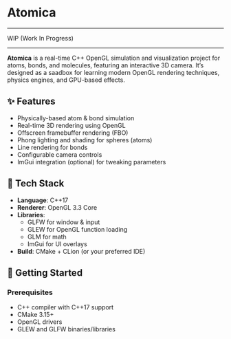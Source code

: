 # Atomica

---

WIP (Work In Progress)

---

**Atomica** is a real-time C++ OpenGL simulation and visualization project for atoms, bonds, and molecules, featuring an interactive 3D camera. It’s designed as a saadbox for learning modern OpenGL rendering techniques, physics engines, and GPU-based effects.

## ✨ Features

- Physically-based atom & bond simulation
- Real-time 3D rendering using OpenGL
- Offscreen framebuffer rendering (FBO)
- Phong lighting and shading for spheres (atoms)
- Line rendering for bonds
- Configurable camera controls
- ImGui integration (optional) for tweaking parameters

## 🧩 Tech Stack

- **Language**: C++17
- **Renderer**: OpenGL 3.3 Core
- **Libraries**: 
  - GLFW for window & input
  - GLEW for OpenGL function loading
  - GLM for math
  - ImGui for UI overlays
- **Build**: CMake + CLion (or your preferred IDE)

## 🚀 Getting Started

### Prerequisites

- C++ compiler with C++17 support
- CMake 3.15+
- OpenGL drivers
- GLEW and GLFW binaries/libraries

